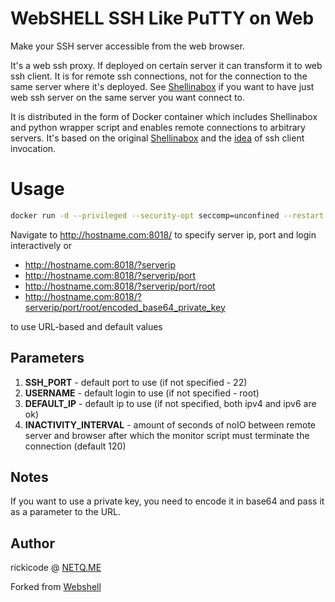 # WebSHELL SSH Like PuTTY on Web
Make your SSH server accessible from the web browser.


It's a web ssh proxy. If deployed on certain server it can transform it to web ssh client. It is for remote ssh connections, not for the connection to the same server where it's deployed. See [Shellinabox](https://code.google.com/archive/p/shellinabox/) if you want to have just web ssh server on the same server you want connect to.

It is distributed in the form of Docker container which includes Shellinabox and python wrapper script and enables remote connections to arbitrary servers. It's based on the original [Shellinabox](https://code.google.com/archive/p/shellinabox/) and the [idea](https://blog.bartlweb.net/2013/10/ssh-web-gateway-mit-dem-opensource-tool-shellinabox/) of ssh client invocation.



# Usage

```bash
docker run -d --privileged --security-opt seccomp=unconfined --restart unless-stopped --name webshell-ssh -p 8018:8018 rickicode/webshell-ssh:latest
```

Navigate to http://hostname.com:8018/ to specify server ip, port and login interactively or 
- http://hostname.com:8018/?serverip
- http://hostname.com:8018/?serverip/port
- http://hostname.com:8018/?serverip/port/root
- http://hostname.com:8018/?serverip/port/root/encoded_base64_private_key

to use URL-based and default values

## Parameters

1. **SSH_PORT** - default port to use (if not specified - 22)
2. **USERNAME** - default login to use (if not specified - root)
3. **DEFAULT_IP** - default ip to use (if not specified, both ipv4 and ipv6 are ok)
5. **INACTIVITY_INTERVAL** - amount of seconds of noIO between remote server and browser after which the monitor script must terminate the connection (default 120)


## Notes

If you want to use a private key, you need to encode it in base64 and pass it as a parameter to the URL.


## Author

rickicode @ [NETQ.ME](https://netq.me/)

Forked from [Webshell](https://github.com/bwsw/webshell)
